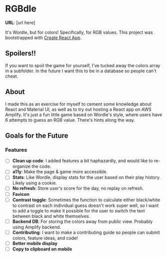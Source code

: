 # RGBdle
**URL**: [url here]

It's Wordle, but for colors! Specifically, for RGB values.
This project was bootstrapped with [Create React App](https://github.com/facebook/create-react-app).

## Spoilers!!
If you want to spoil the game for yourself, I've tucked away the colors array in a subfolder. In the future I want this to be in a database so people can't cheat.

## About
I made this as an exercise for myself to cement some knowledge about React and Material UI, as well as to try out hosting a React app on AWS Amplify. 
It's just a fun little game based on Wordle's style, where users have 6 attempts to guess an RGB value. There's hints along the way. 

## Goals for the Future
### Features
- [ ] **Clean up code**: I added features a bit haphazardly, and would like to re-organize the code.
- [ ] **a11y**: Make the page & game more accessible. 
- [ ] **Stats**: Like Wordle, display stats for the user based on their play history. Likely using a cookie.
- [ ] **No refresh**: Store user's score for the day, no replay on refresh.
- [ ] **Favicon**
- [ ] **Contrast toggle**: Sometimes the function to calculate either black/white to contrast on each individual guess doesn't work super well, so I want to add a toggle to make it possible for the user to switch the text between black and white themselves.
- [ ] **Backend DB**: For storing the colors away from public view. Probably using Amplify backend.
- [ ] **Contributing**: I want to make a contributing guide so people can submit colors, feature ideas, and code!
- [ ] **Better mobile display**
- [ ] **Copy to clipboard on mobile**
